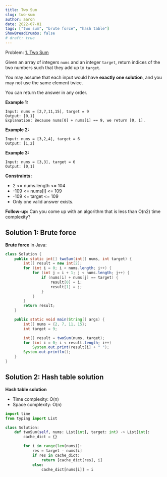 ```yaml
---
title: Two Sum
slug: two-sum
author: aaron
date: 2022-07-01
tags: ["two sum", "brute force", "hash table"]
ShowBreadCrumbs: false
# draft: true
---
```



Problem: [1. Two Sum](https://leetcode.com/problems/two-sum/)

Given an array of integers `nums` and an integer `target`, return indices of the two numbers such that they add up to `target`.

You may assume that each input would have **exactly one solution**, and you may not use the same element twice.

You can return the answer in any order.

**Example 1:**

    Input: nums = [2,7,11,15], target = 9
    Output: [0,1]
    Explanation: Because nums[0] + nums[1] == 9, we return [0, 1].

**Example 2:**

    Input: nums = [3,2,4], target = 6
    Output: [1,2]

**Example 3:**

    Input: nums = [3,3], target = 6
    Output: [0,1]

**Constraints:**

- 2 <= nums.length <= 104
- -109 <= nums[i] <= 109
- -109 <= target <= 109
- Only one valid answer exists.

**Follow-up:** Can you come up with an algorithm that is less than O(n2) time complexity?


## Solution 1: Brute force

**Brute force** in Java:


```java
class Solution {
    public static int[] twoSum(int[] nums, int target) {
        int[] result = new int[2];
        for (int i = 0; i < nums.length; i++) {
            for (int j = i + 1; j < nums.length; j++) {
                if (nums[i] + nums[j] == target) {
                    result[0] = i;
                    result[1] = j;
                }
            }
        }
        return result;
    }

    public static void main(String[] args) {
        int[] nums = {2, 7, 11, 15};
        int target = 9;

        int[] result = twoSum(nums, target);
        for (int i = 0; i < result.length; i++)
            System.out.print(result[i] + " ");
        System.out.println();
    }
}
```


## Solution 2: Hash table solution

**Hash table solution**

- Time complexity: O(n)
- Space complexity: O(n)

```python
import time
from typing import List

class Solution:
    def twoSum(self, nums: List[int], target: int) -> List[int]:
        cache_dict = {}

        for i in range(len(nums)):
            res = target - nums[i]
            if res in cache_dict:
                return [cache_dict[res], i]
            else:
                cache_dict[nums[i]] = i
```

